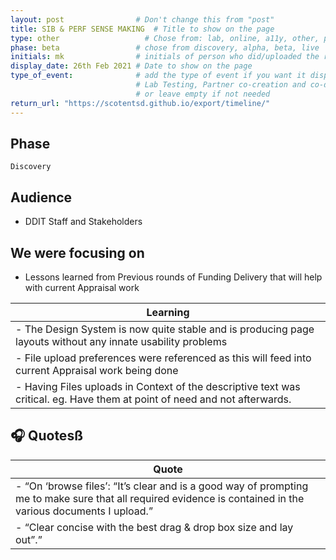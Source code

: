 ```yaml
---
layout: post                # Don't change this from "post"
title: SIB & PERF SENSE MAKING  # Title to show on the page
type: other                   # Chose from: lab, online, a11y, other, partner
phase: beta                 # chose from discovery, alpha, beta, live
initials: mk                # initials of person who did/uploaded the research
display_date: 26th Feb 2021 # Date to show on the page      
type_of_event:              # add the type of event if you want it displayed added to the heading when the post if clicked on
                            # Lab Testing, Partner co-creation and co-design, Accessibility, Online research and testing, Events, F2F and testing
                            # or leave empty if not needed
return_url: "https://scotentsd.github.io/export/timeline/"
---
```


## Phase
    Discovery

## Audience
- DDIT Staff and Stakeholders

## We were focusing on 
- Lessons learned from Previous rounds of Funding Delivery that will help with current Appraisal work

| Learning
| ---
| - The Design System is now quite stable and is producing page layouts without any innate usability problems
| - File upload preferences were referenced as this will feed into current Appraisal work being done
| - Having Files uploads in Context of the descriptive text was critical. eg. Have them at point of need and not afterwards.  




## 🎧 Quotesß

| Quote
| ---
| - “On ‘browse files’: “It’s clear and is a good way of prompting me to make sure that all required evidence is contained in the various documents I upload.”
| - “Clear concise with the best drag & drop box size and lay out”.”




<!--more-->
